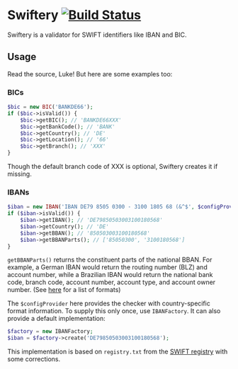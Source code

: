 # Swiftery [![Build Status](https://travis-ci.org/okj579/Swiftery.svg?branch=master)](https://travis-ci.org/okj579/Swiftery)
Swiftery is a validator for SWIFT identifiers like IBAN and BIC.

## Usage
Read the source, Luke! But here are some examples too:

### BICs
````php
$bic = new BIC('BANKDE66');
if ($bic->isValid()) {
    $bic->getBIC(); // 'BANKDE66XXX'
    $bic->getBankCode(); // 'BANK'
    $bic->getCountry(); // 'DE'
    $bic->getLocation(); // '66'
    $bic->getBranch(); // 'XXX'
}
````

Though the default branch code of XXX is optional, Swiftery creates it if missing.

### IBANs

````php
$iban = new IBAN('IBAN DE79 8505 0300 - 3100 1805 68 (&^$', $configProvider);
if ($iban->isValid()) {
    $iban->getIBAN(); // 'DE79850503003100180568'
    $iban->getCountry(); // 'DE'
    $iban->getBBAN(); // '850503003100180568'
    $iban->getBBANParts(); // ['85050300', '3100180568']
}
````
`getBBANParts()` returns the constituent parts of the national BBAN. For example, a German IBAN would return the routing
number (BLZ) and account number, while a Brazilian IBAN would return the national bank code, branch code, account
number, account type, and account owner number. (See [here][Wikipedia] for a list of formats)

The `$configProvider` here provides the checker with country-specific format information. To supply this only once, use
`IBANFactory`. It can also provide a default implementation:

````php
$factory = new IBANFactory;
$iban = $factory->create('DE79850503003100180568');
````

This implementation is based on `registry.txt` from the [SWIFT registry][SWIFT] with some corrections.

[Wikipedia]: https://en.wikipedia.org/wiki/International_Bank_Account_Number#IBAN_formats_by_country
[SWIFT]: http://www.swift.com/products_services/bic_and_iban_format_registration_iban_format_r
